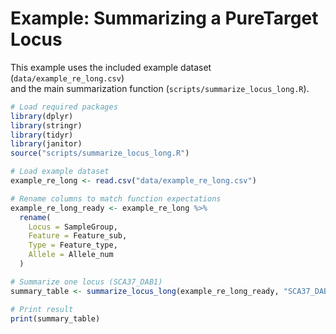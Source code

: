 # Example: Summarizing a PureTarget Locus

This example uses the included example dataset (`data/example_re_long.csv`)  
and the main summarization function (`scripts/summarize_locus_long.R`).

```r
# Load required packages
library(dplyr)
library(stringr)
library(tidyr)
library(janitor)
source("scripts/summarize_locus_long.R")

# Load example dataset
example_re_long <- read.csv("data/example_re_long.csv")

# Rename columns to match function expectations
example_re_long_ready <- example_re_long %>%
  rename(
    Locus = SampleGroup,
    Feature = Feature_sub,
    Type = Feature_type,
    Allele = Allele_num
  )

# Summarize one locus (SCA37_DAB1)
summary_table <- summarize_locus_long(example_re_long_ready, "SCA37_DAB1")

# Print result
print(summary_table)
